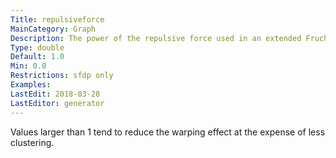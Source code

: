 ```yaml
---
Title: repulsiveforce
MainCategory: Graph
Description: The power of the repulsive force used in an extended Fruchterman-Reingold force directed model.
Type: double
Default: 1.0
Min: 0.0
Restrictions: sfdp only
Examples: 
LastEdit: 2018-03-28
LastEditor: generator
---
```


Values larger than 1 tend to reduce the warping effect at the expense of less clustering.
